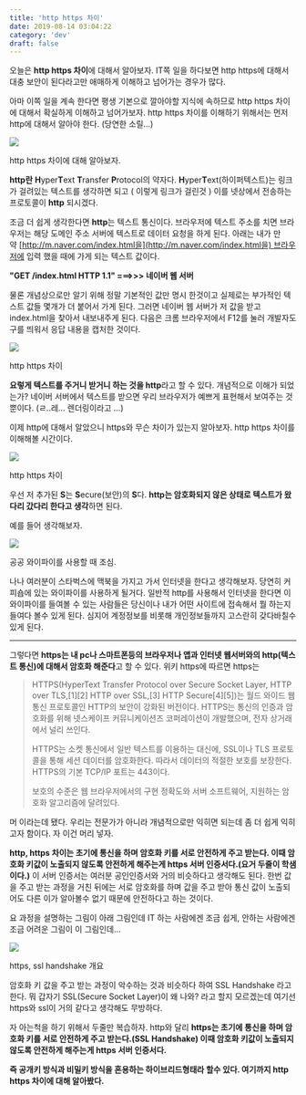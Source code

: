 ```yaml
---
title: 'http https 차이'
date: 2019-08-14 03:04:22
category: 'dev'
draft: false
---
```


오늘은 **http https 차이**에 대해서 알아보자. IT쪽 일을 하다보면 http https에 대해서 대충 보안이 된다라고만 애매하게 이해하고 넘어가는 경우가 많다.

아마 이쪽 일을 계속 한다면 평생 기본으로 깔아야할 지식에 속하므로 http https 차이에 대해서 확실하게 이해하고 넘어가보자. http https 차이를 이해하기 위해서는 먼저 http에 대해서 알아야 한다. (당연한 소릴...)

![](https://blog.kakaocdn.net/dn/9OCBt/btqxsmEzEbt/yIfHvmOyKkM7wfGvyzBHmK/img.jpg)

http https 차이에 대해 알아보자.

**http란** **H**yper**T**ext **T**ransfer **P**rotocol의 약자다. **H**yper**T**ext(하이퍼텍스트)는 링크가 걸려있는 텍스트를 생각하면 되고 ( 이렇게 링크가 걸린것 ) 이를 넷상에서 전송하는 프로토콜이 **http** 되시겠다.

조금 더 쉽게 생각한다면 **http**는 텍스트 통신이다. 브라우저에 텍스트 주소를 치면 브라우저는 해당 도메인 주소 서버에 텍스트로 데이터 요청을 하게 된다. 아래는 내가 만약 [http://m.naver.com/index.html을](http://m.naver.com/index.html을) 브라우저에 입력 했을 때에 가게 되는 텍스트 값이다.

**"GET /index.html HTTP 1.1" ===>>> 네이버 웹 서버**

물론 개념상으로만 알기 위해 정말 기본적인 값만 명시 한것이고 실제로는 부가적인 텍스트 값들 몇개가 더 붙어서 가게 된다. 그러면 네이버 웹 서버가 저 값을 받고 index.html을 찾아서 내보내주게 된다. 다음은 크롬 브라우저에서 F12를 눌러 개발자도구를 띄워서 응답 내용을 캡처한 것이다.

![](https://blog.kakaocdn.net/dn/ltClg/btqxt6U6caN/UUGXKQroB2RnGBX6pBSewk/img.png)

http https 차이

**요렇게 텍스트를 주거니 받거니 하는 것을 http**라고 할 수 있다. 개념적으로 이해가 되었는가? 네이버 서버에서 텍스트를 받으면 우리 브라우저가 예쁘게 표현해서 보여주는 것 뿐이다. (ㄹ..레... 렌더링이라고 ...)

이제 http에 대해서 알았으니 https와 무슨 차이가 있는지 알아보자. http https 차이를 이해해볼 시간이다.

![](https://blog.kakaocdn.net/dn/JpQ3o/btqxt7ma1Ds/t2kvzKU8ValkzhPUXDyKj0/img.jpg)

http https 차이

우선 저 추가된 **S**는 **S**ecure(보안)의 **S**다. **http는 암호화되지 않은 상태로 텍스트가 왔다리 갔다리 한다고 생각**하면 된다.

예를 들어 생각해보자.

![](https://blog.kakaocdn.net/dn/sfD0B/btqxsBhbYnn/DyMTjuvuCaoyL7we8p5aDk/img.png)

공공 와이파이를 사용할 때 조심.

나나 여러분이 스타벅스에 맥북을 가지고 가서 인터넷을 한다고 생각해보자. 당연히 커피숍에 있는 와이파이를 사용하게 될거다. 일반적 http를 사용해서 인터넷을 한다면 이 와이파이를 들여볼 수 있는 사람들은 당신이나 내가 어떤 사이트에 접속해서 뭘 하는지 들여다 볼수 있게 된다. 심지어 계정정보를 비롯해 개인정보들까지 고스란히 갖다바칠수 있게 된다.

* * *

그렇다면 **https는 내 pc나 스마트폰등의 브라우저나 앱과 인터넷 웹서버와의 http(텍스트 통신)에 대해서 암호화 해준다**고 할 수 있다. 위키 https에 따르면 https는 

> HTTPS(HyperText Transfer Protocol over Secure Socket Layer, HTTP over TLS,\[1\]\[2\] HTTP over SSL,\[3\] HTTP Secure\[4\]\[5\])는 월드 와이드 웹 통신 프로토콜인 HTTP의 보안이 강화된 버전이다. HTTPS는 통신의 인증과 암호화를 위해 넷스케이프 커뮤니케이션즈 코퍼레이션이 개발했으며, 전자 상거래에서 널리 쓰인다.  
>   
> HTTPS는 소켓 통신에서 일반 텍스트를 이용하는 대신에, SSL이나 TLS 프로토콜을 통해 세션 데이터를 암호화한다. 따라서 데이터의 적절한 보호를 보장한다. HTTPS의 기본 TCP/IP 포트는 443이다.  
>   
> 보호의 수준은 웹 브라우저에서의 구현 정확도와 서버 소프트웨어, 지원하는 암호화 알고리즘에 달려있다.

머 이라는데 됐다. 우리는 전문가가 아니라 개념적으로만 익히면 되는데 좀 더 쉽게 익히고자 함이다. 자 이건 머리 넣자.

**http, https 차이는 초기에 통신을 하며 암호화 키를 서로 안전하게 주고 받는다. 이때 암호화 키값이 노출되지 않도록 안전하게 해주는게 https 서버 인증서다.(요거 두줄이 학샘이다.)** 이 서버 인증서는 여러분 공인인증서와 거의 비슷하다고 생각해도 된다. 한번 값을 주고 받는 과정을 거친 뒤에는 서로 암호화를 하며 값을 주고 받아 통신 값이 노출되어도 다른 이가 알아볼수 없기 때문에 안전하다고 하는 것이다. 

요 과정을 설명하는 그림이 아래 그림인데 IT 하는 사람에겐 조금 쉽게, 안하는 사람에겐 조금 어려운 그림이 이 그림인데...

![](https://blog.kakaocdn.net/dn/MMhMb/btqxtqsYHEx/kiF0UQOMmyiqTHPhfdQMYK/img.jpg)

https, ssl handshake 개요

암호화 키 값을 주고 받는 과정이 악수하는 것과 비슷하다 하여 SSL Handshake 라고 한다. 뭐 갑자기 SSL(Secure Socket Layer)이 왜 나와? 라고 할지 모르겠는데 여기선 https와 ssl이 거의 같다고 생각해도 무방하다. 

자 아는척을 하기 위해서 두줄만 복습하자. http와 달리 **https는 초기에 통신을 하며 암호화 키를 서로 안전하게 주고 받는다.(SSL Handshake) 이때 암호화 키값이 노출되지 않도록 안전하게 해주는게 https 서버 인증서다.**

**즉 공개키 방식과 비밀키 방식을 혼용하는 하이브리드형태라 할수 있다. 여기까지 http https 차이에 대해 알아봤다.**
